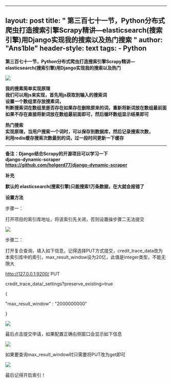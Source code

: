 
---
layout: post
title: " 第三百七十一节，Python分布式爬虫打造搜索引擎Scrapy精讲—elasticsearch(搜索引擎)用Django实现我的搜索以及热门搜索 "
author: "Ans1ble"
header-style: text
tags:
      - Python
---


**第三百七十一节，Python分布式爬虫打造搜索引擎Scrapy精讲—elasticsearch(搜索引擎)用Django实现我的搜索以及热门**

![](https://images2017.cnblogs.com/blog/955761/201709/955761-20170905220042194-1166021907.png)



**我的搜素简单实现原理**  
 **我们可以用js来实现，首先用js获取到输入的搜索词**  
 **设置一个数组里存放搜素词，**  
 **判断搜索词在数组里是否存在如果存在删除原来的词，重新将新词放在数组最前面**  
 **如果不存在直接将新词放在数组最前面即可，然后循环数组显示结果即可**

  
**热门搜索**  
 **实现原理，当用户搜索一个词时，可以保存到数据库，然后记录搜索次数，**  
 **利用redis缓存搜索次数最到的词，过一段时间更新一下缓存**

** **

**备注：Django结合Scrapy的开源项目可以学习一下**  
 **django-dynamic-scraper**  
 **https://github.com/holgerd77/django-dynamic-scraper**



**补充**

**默认的 **elasticsearch(搜索引擎)只能搜索1万条数据，在大就会报错了****

****设置方法****

步骤一：

打开项目的索引库地址，将该索引先关闭，否则设置操步骤二无法提交

![](https://images2017.cnblogs.com/blog/955761/201712/955761-20171229152115601-264390921.png)

步骤二：

打开复合查询，填入如下信息，记得选择PUT方式提交，credit_trace_data改为本索引库中的索引，max_result_window设为20亿，此值是integer类型，不能无限大

http://127.0.0.1:9200/    PUT

 credit_trace_data/_settings?preserve_existing=true

 {

  "max_result_window" : "2000000000"

 }

![](https://images2017.cnblogs.com/blog/955761/201712/955761-20171229152238898-637491217.png)

最后点击提交申请，如果配置正确右侧窗口会显示如下信息

![](https://images2017.cnblogs.com/blog/955761/201712/955761-20171229152356335-2063129239.png)



如果要查询max_result_window时只需要将PUT改为get即可

![](https://images2017.cnblogs.com/blog/955761/201712/955761-20171229152430663-1290883344.png)

最后记得开启索引！



